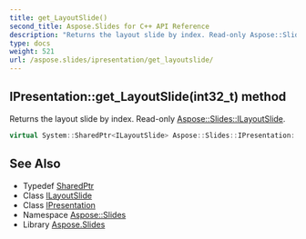 ```yaml
---
title: get_LayoutSlide()
second_title: Aspose.Slides for C++ API Reference
description: "Returns the layout slide by index. Read-only Aspose::Slides::ILayoutSlide."
type: docs
weight: 521
url: /aspose.slides/ipresentation/get_layoutslide/
---
```

## IPresentation::get_LayoutSlide(int32_t) method


Returns the layout slide by index. Read-only [Aspose::Slides::ILayoutSlide](../../ilayoutslide/).

```cpp
virtual System::SharedPtr<ILayoutSlide> Aspose::Slides::IPresentation::get_LayoutSlide(int32_t index)=0
```

## See Also

* Typedef [SharedPtr](../../../system/sharedptr/)
* Class [ILayoutSlide](../../ilayoutslide/)
* Class [IPresentation](../)
* Namespace [Aspose::Slides](../../)
* Library [Aspose.Slides](../../../)